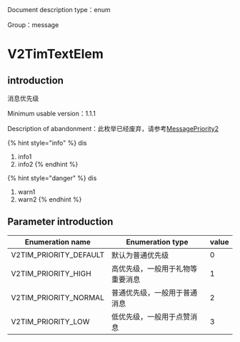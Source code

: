 
Document description type：enum

Group：message

# V2TimTextElem


## introduction

消息优先级

Minimum usable version：1.1.1

Description of abandonment：此枚举已经废弃，请参考[MessagePriority2](MessagePriority2.md)

{% hint style="info" %}
dis
1. info1
2. info2
{% endhint %}


{% hint style="danger" %}
dis
1. warn1
2. warn2
{% endhint %}


## Parameter introduction

| Enumeration name | Enumeration type | value |
| ---------------- | ---------------- | ----- |
| V2TIM_PRIORITY_DEFAULT | 默认为普通优先级 | 0 |
| V2TIM_PRIORITY_HIGH | 高优先级，一般用于礼物等重要消息 | 1 |
| V2TIM_PRIORITY_NORMAL | 普通优先级，一般用于普通消息 | 2 |
| V2TIM_PRIORITY_LOW | 低优先级，一般用于点赞消息 | 3 |


